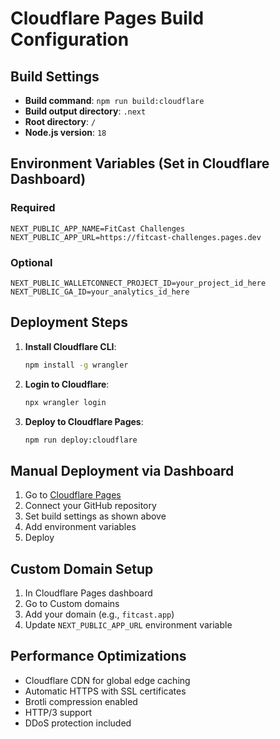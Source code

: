 # Cloudflare Pages Build Configuration

## Build Settings
- **Build command**: `npm run build:cloudflare`
- **Build output directory**: `.next`
- **Root directory**: `/`
- **Node.js version**: `18`

## Environment Variables (Set in Cloudflare Dashboard)

### Required
```
NEXT_PUBLIC_APP_NAME=FitCast Challenges
NEXT_PUBLIC_APP_URL=https://fitcast-challenges.pages.dev
```

### Optional
```
NEXT_PUBLIC_WALLETCONNECT_PROJECT_ID=your_project_id_here
NEXT_PUBLIC_GA_ID=your_analytics_id_here
```

## Deployment Steps

1. **Install Cloudflare CLI**:
   ```bash
   npm install -g wrangler
   ```

2. **Login to Cloudflare**:
   ```bash
   npx wrangler login
   ```

3. **Deploy to Cloudflare Pages**:
   ```bash
   npm run deploy:cloudflare
   ```

## Manual Deployment via Dashboard

1. Go to [Cloudflare Pages](https://pages.cloudflare.com/)
2. Connect your GitHub repository
3. Set build settings as shown above
4. Add environment variables
5. Deploy

## Custom Domain Setup

1. In Cloudflare Pages dashboard
2. Go to Custom domains
3. Add your domain (e.g., `fitcast.app`)
4. Update `NEXT_PUBLIC_APP_URL` environment variable

## Performance Optimizations

- Cloudflare CDN for global edge caching
- Automatic HTTPS with SSL certificates
- Brotli compression enabled
- HTTP/3 support
- DDoS protection included